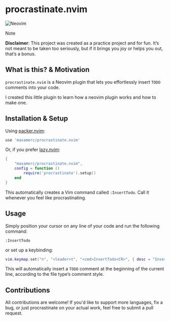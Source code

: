 # procrastinate.nvim
![Neovim](https://img.shields.io/badge/Neovim-57A143?logo=neovim&logoColor=white&style=for-the-badge)
> [!Note]
> **Disclaimer**: This project was created as a practice project and for fun. It’s not meant to be taken too seriously, but if it brings you joy or helps you out, that’s a bonus.

## What is this? & Motivation

`procrastinate.nvim` is a Neovim plugin that lets you effortlessly insert `TODO` comments into your code.

I created this little plugin to learn how a neovim plugin works and how to make one.

## Installation & Setup

Using [packer.nvim](https://github.com/wbthomason/packer.nvim):
```lua
use 'masamerc/procrastinate.nvim'
```

Or, if you prefer [lazy.nvim](https://github.com/folke/lazy.nvim):
```lua
{
    "masamerc/procrastinate.nvim",
    config = function ()
        require('procrastinate').setup()
    end
}
```

This automatically creates a Vim command called `:InsertTodo`. Call it whenever you feel like procrastinating.

## Usage

Simply position your cursor on any line of your code and run the following command:
```vim
:InsertTodo
```
or set up a keybinding:
```lua
vim.keymap.set("n", "<leader>t", "<cmd>InsertTodo<CR>", { desc = "Insert todo" })
```

This will automatically insert a `TODO` comment at the beginning of the current line, according to the file type’s comment style.

## Contributions

All contributions are welcome! If you'd like to support more languages, fix a bug, or just procrastinate on your actual work, feel free to submit a pull request.

